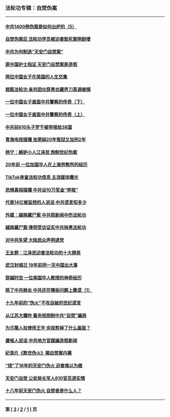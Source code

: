 ### 法轮功专辑：自焚伪案
---
#### [中共1400例伪案是如何出炉的（5）](../../pages/nf5562/n13226831.md?02080430) 
#### [自焚伪案后 法轮功学员被迫害致死案例剧增](../../pages/nf5562/n13190600.md?02080430) 
#### [中共为何制造“天安门自焚案”](../../pages/nf5562/n13183270.md?02080430) 
#### [原中国护士指证 天安门自焚案是造假](../../pages/nf5562/n13172289.md?02080430) 
#### [两位中国女子在美国的人生交集](../../pages/nf5562/n13156138.md?02080430) 
#### [栽赃法轮功 亲共团伙穿黑衣藏界刀高调被捕](../../pages/nf5562/n13073780.md?02080430) 
#### [一位中国女子直面中共警察的传奇（下）](../../pages/nf5562/n12989706.md?02080430) 
#### [一位中国女子直面中共警察的传奇（上）](../../pages/nf5562/n12985072.md?02080430) 
#### [中共前610头子罗干被举报给38国](../../pages/nf5562/n12975419.md?02080430) 
#### [青海电视插播 张荣娟20年冤狱又加刑2年](../../pages/nf5562/n12738166.md?02080430) 
#### [杨宁：嫉妒小人江泽民 炮制世纪伪案](../../pages/nf5562/n12724108.md?02080430) 
#### [20年前 一位加国华人在上海劳教所的经历](../../pages/nf5562/n12707932.md?02080430) 
#### [TikTok审查法轮功信息 主流媒体曝光](../../pages/nf5562/n12362336.md?02080430) 
#### [恐惧真相插播 中共设10万奖金“举报”](../../pages/nf5562/n12306396.md?02080430) 
#### [代表14亿被监控的人说话 中共谎言知多少](../../pages/nf5562/n12297484.md?02080430) 
#### [外媒：越南藏尸案 中共假新闻中伤法轮功](../../pages/nf5562/n12264411.md?02080430) 
#### [越南藏尸案 律师受访证实中共抹黑法轮功](../../pages/nf5562/n12261878.md?02080430) 
#### [对中共失望 大陆民众声明退党](../../pages/nf5562/n12187315.md?02080430) 
#### [王友群：江泽民迫害法轮功的十大罪恶](../../pages/nf5562/n12169074.md?02080430) 
#### [武汉封城日 19年前同一天中国出大事](../../pages/nf5562/n12150901.md?02080430) 
#### [穿越时空  一位美国华人教授的神奇经历](../../pages/nf5562/n12097460.md?02080430) 
#### [除了中共肺炎 中共还在哪些问题上撒谎（1）](../../pages/nf5562/n11955770.md?02080430) 
#### [十九年前的“伪火”不攻自破的世纪谎言](../../pages/nf5562/n11813238.md?02080430) 
#### [从江苏大爆炸 看央视炮制中共“自焚”骗局](../../pages/nf5562/n11140275.md?02080430) 
#### [为污蔑人权律师王宇 央视剪掉了什么画面？](../../pages/nf5562/n11130142.md?02080430) 
#### [聋哑人说话 中共地方官媒编造假新闻](../../pages/nf5562/n11006067.md?02080430) 
#### [纪录片《欺世伪火》揭自焚案内幕](../../pages/nf5562/n11002664.md?02080430) 
#### [“烧”了18年的天安门伪火 迫害难以为继](../../pages/nf5562/n10996660.md?02080430) 
#### [天安门自焚 公安局长军人610官员道实情](../../pages/nf5562/n10997098.md?02080430) 
#### [十八年前天安门伪火 自焚者是什么人？](../../pages/nf5562/n10996556.md?02080430) 

---
#### 第 [ [3](./3.md?02080430) / [2](./2.md?02080430) / [1](./1.md?02080430) ] 页
